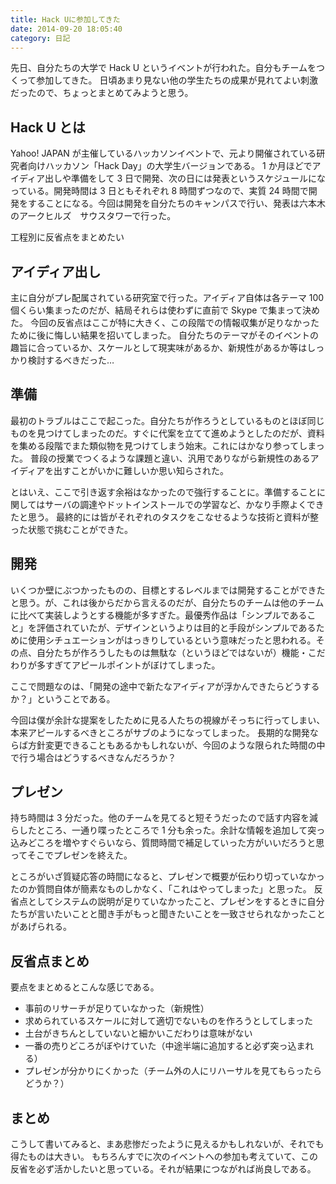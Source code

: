 ```yaml
---
title: Hack Uに参加してきた
date: 2014-09-20 18:05:40
category: 日記
---
```


先日、自分たちの大学で Hack U というイベントが行われた。自分もチームをつくって参加してきた。
日頃あまり見ない他の学生たちの成果が見れてよい刺激だったので、ちょっとまとめてみようと思う。

## Hack U とは

Yahoo! JAPAN が主催しているハッカソンイベントで、元より開催されている研究者向けハッカソン「Hack Day」の大学生バージョンである。
1 か月ほどでアイディア出しや準備をして 3 日で開発、次の日には発表というスケジュールになっている。開発時間は 3 日ともそれぞれ 8 時間ずつなので、実質 24 時間で開発をすることになる。今回は開発を自分たちのキャンパスで行い、発表は六本木のアークヒルズ　サウスタワーで行った。

工程別に反省点をまとめたい

## アイディア出し

主に自分がプレ配属されている研究室で行った。アイディア自体は各テーマ 100 個くらい集まったのだが、結局それらは使わずに直前で Skype で集まって決めた。
今回の反省点はここが特に大きく、この段階での情報収集が足りなかったために後に悔しい結果を招いてしまった。
自分たちのテーマがそのイベントの趣旨に合っているか、スケールとして現実味があるか、新規性があるか等はしっかり検討するべきだった…

## 準備

最初のトラブルはここで起こった。自分たちが作ろうとしているものとほぼ同じものを見つけてしまったのだ。すぐに代案を立てて進めようとしたのだが、資料を集める段階でまた類似物を見つけてしまう始末。これにはかなり参ってしまった。
普段の授業でつくるような課題と違い、汎用でありながら新規性のあるアイディアを出すことがいかに難しいか思い知らされた。

とはいえ、ここで引き返す余裕はなかったので強行することに。準備することに関してはサーバの調達やドットインストールでの学習など、かなり手際よくできたと思う。
最終的には皆がそれぞれのタスクをこなせるような技術と資料が整った状態で挑むことができた。

## 開発

いくつか壁にぶつかったものの、目標とするレベルまでは開発することができたと思う。が、これは後からだから言えるのだが、自分たちのチームは他のチームに比べて実装しようとする機能が多すぎた。最優秀作品は「シンプルであること」を評価されていたが、デザインというよりは目的と手段がシンプルであるために使用シチュエーションがはっきりしているという意味だったと思われる。その点、自分たちが作ろうしたものは無駄な（というほどではないが）機能・こだわりが多すぎてアピールポイントがぼけてしまった。

ここで問題なのは、「開発の途中で新たなアイディアが浮かんできたらどうするか？」ということである。

今回は僕が余計な提案をしたために見る人たちの視線がそっちに行ってしまい、本来アピールするべきところがサブのようになってしまった。
長期的な開発ならば方針変更できることもあるかもしれないが、今回のような限られた時間の中で行う場合はどうするべきなんだろうか？

## プレゼン

持ち時間は 3 分だった。他のチームを見てると短そうだったので話す内容を減らしたところ、一通り喋ったところで 1 分も余った。余計な情報を追加して突っ込みどころを増やすぐらいなら、質問時間で補足していった方がいいだろうと思ってそこでプレゼンを終えた。

ところがいざ質疑応答の時間になると、プレゼンで概要が伝わり切っていなかったのか質問自体が簡素なものしかなく、「これはやってしまった」と思った。
反省点としてシステムの説明が足りていなかったこと、プレゼンをするときに自分たちが言いたいことと聞き手がもっと聞きたいことを一致させられなかったことがあげられる。

## 反省点まとめ

要点をまとめるとこんな感じである。

- 事前のリサーチが足りていなかった（新規性）
- 求められているスケールに対して適切でないものを作ろうとしてしまった
- 土台がきちんとしていないと細かいこだわりは意味がない
- 一番の売りどころがぼやけていた（中途半端に追加すると必ず突っ込まれる）
- プレゼンが分かりにくかった（チーム外の人にリハーサルを見てもらったらどうか？）

## まとめ

こうして書いてみると、まあ悲惨だったように見えるかもしれないが、それでも得たものは大きい。
もちろんすでに次のイベントへの参加も考えていて、この反省を必ず活かしたいと思っている。それが結果につながれば尚良しである。
